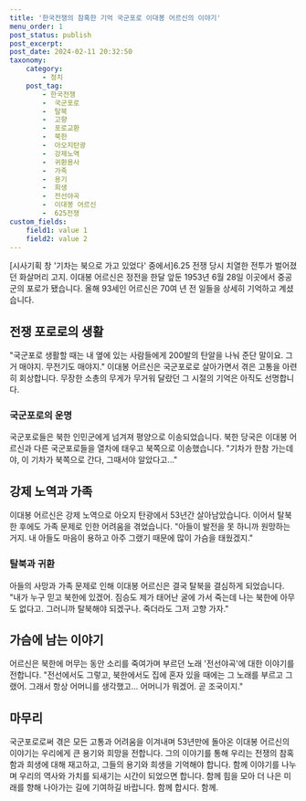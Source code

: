 ```yaml
---
title: '한국전쟁의 참혹한 기억 국군포로 이대봉 어르신의 이야기'
menu_order: 1
post_status: publish
post_excerpt: 
post_date: 2024-02-11 20:32:50
taxonomy:
    category:
        - 정치
    post_tag:
        - 한국전쟁
        -  국군포로
        -  탈북
        -  고향
        -  포로교환
        -  북한
        -  아오지탄광
        -  강제노역
        -  귀환용사
        -  가족
        -  용기
        -  희생
        -  전선야곡
        -  이대봉 어르신
        -  625전쟁
custom_fields:
    field1: value 1
    field2: value 2
---
```


[시사기획 창 '기차는 북으로 가고 있었다' 중에서]6.25 전쟁 당시 치열한 전투가 벌어졌던 화살머리 고지. 이대봉 어르신은 정전을 한달 앞둔 1953년 6월 28일 이곳에서 중공군의 포로가 됐습니다. 올해 93세인 어르신은 70여 년 전 일들을 상세히 기억하고 계셨습니다.
## 전쟁 포로로의 생활 
"국군포로 생활할 때는 내 옆에 있는 사람들에게 200발의 탄알을 나눠 준단 말이요. 그거 매야지. 무전기도 매야지." 이대봉 어르신은 국군포로로 살아가면서 겪은 고통을 아련히 회상합니다. 무장한 소총의 무게가 무거워 달랐던 그 시절의 기억은 아직도 선명합니다.
### 국군포로의 운명
국군포로들은 북한 인민군에게 넘겨져 평양으로 이송되었습니다. 북한 당국은 이대봉 어르신과 다른 국군포로들을 열차에 태우고 북쪽으로 이송했습니다. "기차가 한참 가는데 야, 이 기차가 북쪽으로 간다, 그때서야 알았다고..." 
## 강제 노역과 가족
이대봉 어르신은 강제 노역으로 아오지 탄광에서 53년간 살아남았습니다. 이어서 탈북한 후에도 가족 문제로 인한 어려움을 겪었습니다. "아들이 발전을 못 하니까 원망하는 거지. 내 아들도 마음이 용하고 아주 그랬기 때문에 많이 가슴을 태웠겠지."
### 탈북과 귀환
아들의 사망과 가족 문제로 인해 이대봉 어르신은 결국 탈북을 결심하게 되었습니다. "내가 누구 믿고 북한에 있겠어. 짐승도 제가 태어난 굴에 가서 죽는데 나는 북한에 아무도 없다고. 그러니까 탈북해야 되겠구나. 죽더라도 그저 고향 가자."
## 가슴에 남는 이야기
어르신은 북한에 머무는 동안 소리를 죽여가며 부르던 노래 '전선야곡'에 대한 이야기를 전합니다. "전선에서도 그렇고, 북한에서도 집에 혼자 있을 때에는 그 노래를 부르고 그랬어. 그래서 항상 어머니를 생각했고... 어머니가 뭐겠어. 곧 조국이지."
## 마무리
국군포로로써 겪은 모든 고통과 어려움을 이겨내며 53년만에 돌아온 이대봉 어르신의 이야기는 우리에게 큰 용기와 희망을 전합니다. 그의 이야기를 통해 우리는 전쟁의 참혹함과 희생에 대해 재고하고, 그들의 용기와 희생을 기억해야 합니다. 함께 이야기를 나누며 우리의 역사와 가치를 되새기는 시간이 되었으면 합니다. 함께 힘을 모아 더 나은 미래를 향해 나아가는 길에 기여하길 바랍니다. 함께 합시다. 함께.
